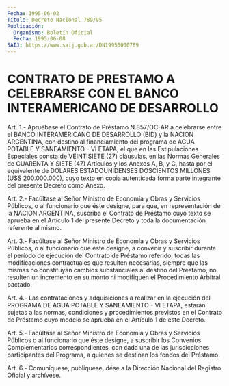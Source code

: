 ```yaml
---
Fecha: 1995-06-02
Título: Decreto Nacional 789/95
Publicación:
  Organismo: Boletín Oficial
  Fecha: 1995-06-08
SAIJ: https://www.saij.gob.ar/DN19950000789
---
```

# CONTRATO DE PRESTAMO A CELEBRARSE CON EL BANCO INTERAMERICANO DE DESARROLLO

<a id="1"></a>
Art.  1.-  Apruébase  el  Contrato  de  Préstamo N.857/OC-AR a celebrarse entre el BANCO INTERAMERICANO DE DESARROLLO  (BID)  y la NACION  ARGENTINA,  con  destino  al financiamiento del programa de AGUA POTABLE Y SANEAMIENTO - VI ETAPA, el que en las Estipulaciones Especiales consta de  VEINTISIETE (27) cláusulas, en las  Normas  Generales de CUARENTA Y SIETE  (47)  Artículos  y  los Anexos A, B, y C, hasta por el equivalente de DOLARES ESTADOUNIDENSES  DOSCIENTOS  MILLONES (U$S 200.000.000), cuyo texto en copia autenticada forma parte  integrante  del  presente Decreto como Anexo.

<a id="2"></a>
Art.  2.-  Facúltase  al  Señor Ministro de Economía y Obras y Servicios Públicos, o al funcionario  que  éste  designe, para que, en representación de la NACION ARGENTINA, suscriba  el  Contrato de Préstamo  cuyo  texto  se  aprueba  en  el  Artículo 1 del presente Decreto y toda la documentación referente al mismo.

<a id="3"></a>
Art.  3.-  Facúltase  al  Señor Ministro de Economía y Obras y Servicios Públicos, o al funcionario  que  éste designe, a convenir y  suscribir  durante  el  período  de ejecución  del  Contrato  de Préstamo  referido,  todas  las  modificaciones  contractuales  que resulten necesarias, siempre que las  mismas no constituyan cambios substanciales al destino del Préstamo,  no  resulten  un incremento en  su  monto  ni  modifiquen  el  Procedimiento  Arbitral pactado.

<a id="4"></a>
Art.  4.-  Las contrataciones y adquisiciones a realizar en la ejecución del PROGRAMA  DE  AGUA  POTABLE Y SANEAMIENTO - VI ETAPA, estarán  sujetas  a  las  normas,  condiciones    y  procedimientos previstos en el Contrato de Préstamo cuyo modelo se  aprueba  en el Artículo 1 de este Decreto.

<a id="5"></a>
Art.  5.-  Facúltase  al  Señor Ministro de Economía y Obras y Servicios Públicos o al funcionario  que  éste designe, a suscribir los Convenios Complementarios correspondientes,  con  cada  una  de las   jurisdicciones  participantes  del  Programa,  a  quienes  se destinan los fondos del Préstamo.

<a id="6"></a>
Art. 6.- Comuníquese, publíquese, dése a la Dirección Nacional del Registro Oficial y archívese.